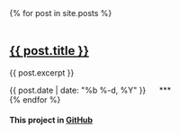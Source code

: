 
<div class="posts">
  {% for post in site.posts %}
    <article class="post">
      <h2><a href="{{ site.baseurl }}{{ post.url }}">{{ post.title }}</a></h2>
      <p>{{ post.excerpt }}</p>
      <span class="post-meta">{{ post.date | date: "%b %-d, %Y" }}</span>
      ***
    </article>
  {% endfor %}
</div>


#### This project in [GitHub](https://github.com/Amoko/amoko.github.io/)


<!-- Global site tag (gtag.js) - Google Analytics -->
<script async src="https://www.googletagmanager.com/gtag/js?id=UA-115616798-1"></script>
<script>
  window.dataLayer = window.dataLayer || [];
  function gtag(){dataLayer.push(arguments);}
  gtag('js', new Date());

  gtag('config', 'UA-115616798-1');
</script>
